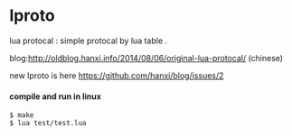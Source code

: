 lproto
======

lua protocal : simple protocal by lua table .

blog:<http://oldblog.hanxi.info/2014/08/06/original-lua-protocal/>  (chinese)

new lproto is here <https://github.com/hanxi/blog/issues/2>

#### compile and run in linux


    $ make
    $ lua test/test.lua

